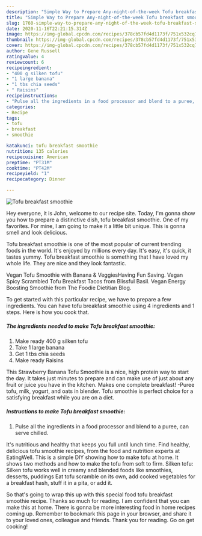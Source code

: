 ```yaml
---
description: "Simple Way to Prepare Any-night-of-the-week Tofu breakfast smoothie"
title: "Simple Way to Prepare Any-night-of-the-week Tofu breakfast smoothie"
slug: 1760-simple-way-to-prepare-any-night-of-the-week-tofu-breakfast-smoothie
date: 2020-11-16T22:21:15.314Z
image: https://img-global.cpcdn.com/recipes/378cb57fd4d1173f/751x532cq70/tofu-breakfast-smoothie-recipe-main-photo.jpg
thumbnail: https://img-global.cpcdn.com/recipes/378cb57fd4d1173f/751x532cq70/tofu-breakfast-smoothie-recipe-main-photo.jpg
cover: https://img-global.cpcdn.com/recipes/378cb57fd4d1173f/751x532cq70/tofu-breakfast-smoothie-recipe-main-photo.jpg
author: Gene Russell
ratingvalue: 4
reviewcount: 6
recipeingredient:
- "400 g silken tofu"
- "1 large banana"
- "1 tbs chia seeds"
- " Raisins"
recipeinstructions:
- "Pulse all the ingredients in a food processor and blend to a puree, can serve chilled."
categories:
- Recipe
tags:
- tofu
- breakfast
- smoothie

katakunci: tofu breakfast smoothie 
nutrition: 135 calories
recipecuisine: American
preptime: "PT31M"
cooktime: "PT42M"
recipeyield: "1"
recipecategory: Dinner

---
```



![Tofu breakfast smoothie](https://img-global.cpcdn.com/recipes/378cb57fd4d1173f/751x532cq70/tofu-breakfast-smoothie-recipe-main-photo.jpg)

Hey everyone, it is John, welcome to our recipe site. Today, I'm gonna show you how to prepare a distinctive dish, tofu breakfast smoothie. One of my favorites. For mine, I am going to make it a little bit unique. This is gonna smell and look delicious.

Tofu breakfast smoothie is one of the most popular of current trending foods in the world. It's enjoyed by millions every day. It's easy, it's quick, it tastes yummy. Tofu breakfast smoothie is something that I have loved my whole life. They are nice and they look fantastic.

Vegan Tofu Smoothie with Banana &amp; VeggiesHaving Fun Saving. Vegan Spicy Scrambled Tofu Breakfast Tacos from Blissful Basil. Vegan Energy Boosting Smoothie from The Foodie Dietitian Blog.


To get started with this particular recipe, we have to prepare a few ingredients. You can have tofu breakfast smoothie using 4 ingredients and 1 steps. Here is how you cook that.

<!--inarticleads1-->

##### The ingredients needed to make Tofu breakfast smoothie:

1. Make ready 400 g silken tofu
1. Take 1 large banana
1. Get 1 tbs chia seeds
1. Make ready  Raisins


This Strawberry Banana Tofu Smoothie is a nice, high protein way to start the day. It takes just minutes to prepare and can make use of just about any fruit or juice you have in the kitchen. Makes one complete breakfast! -Puree tofu, milk, yogurt, and oats in blender. Tofu smoothie is perfect choice for a satisfying breakfast while you are on a diet. 

<!--inarticleads2-->

##### Instructions to make Tofu breakfast smoothie:

1. Pulse all the ingredients in a food processor and blend to a puree, can serve chilled.


It&#39;s nutritious and healthy that keeps you full until lunch time. Find healthy, delicious tofu smoothie recipes, from the food and nutrition experts at EatingWell. This is a simple DIY showing how to make tofu at home. It shows two methods and how to make the tofu from soft to firm. Silken tofu: Silken tofu works well in creamy and blended foods like smoothies, desserts, puddings Eat tofu scramble on its own, add cooked vegetables for a breakfast hash, stuff it in a pita, or add it. 

So that's going to wrap this up with this special food tofu breakfast smoothie recipe. Thanks so much for reading. I am confident that you can make this at home. There is gonna be more interesting food in home recipes coming up. Remember to bookmark this page in your browser, and share it to your loved ones, colleague and friends. Thank you for reading. Go on get cooking!
